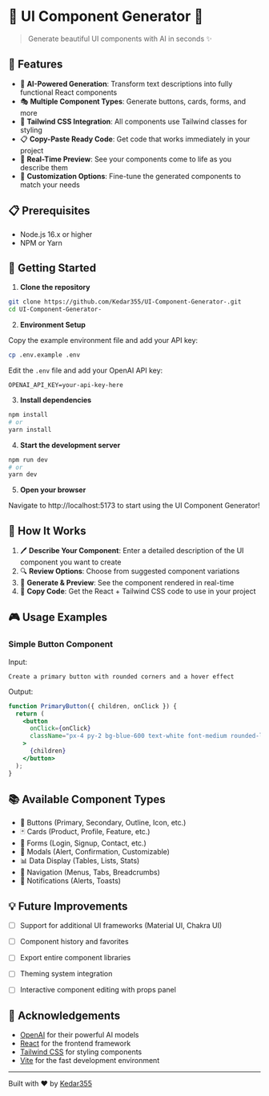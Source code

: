 # 🎨 UI Component Generator 🚀

> Generate beautiful UI components with AI in seconds ✨


## 🌟 Features

- 🤖 **AI-Powered Generation**: Transform text descriptions into fully functional React components
- 🎭 **Multiple Component Types**: Generate buttons, cards, forms, and more
- 🧩 **Tailwind CSS Integration**: All components use Tailwind classes for styling
- 📋 **Copy-Paste Ready Code**: Get code that works immediately in your project
- 🔄 **Real-Time Preview**: See your components come to life as you describe them
- 🔧 **Customization Options**: Fine-tune the generated components to match your needs

## 📋 Prerequisites

- Node.js 16.x or higher
- NPM or Yarn

## 🚀 Getting Started

1. **Clone the repository**

```bash
git clone https://github.com/Kedar355/UI-Component-Generator-.git
cd UI-Component-Generator-
```

2. **Environment Setup**

Copy the example environment file and add your API key:

```bash
cp .env.example .env
```

Edit the `.env` file and add your OpenAI API key:

```
OPENAI_API_KEY=your-api-key-here
```

3. **Install dependencies**

```bash
npm install
# or
yarn install
```

4. **Start the development server**

```bash
npm run dev
# or
yarn dev
```

5. **Open your browser**

Navigate to http://localhost:5173 to start using the UI Component Generator!

## 🧠 How It Works

1. 🖊️ **Describe Your Component**: Enter a detailed description of the UI component you want to create
2. 🔍 **Review Options**: Choose from suggested component variations
3. 🔄 **Generate & Preview**: See the component rendered in real-time
4. 📝 **Copy Code**: Get the React + Tailwind CSS code to use in your project

## 🎮 Usage Examples

### Simple Button Component

Input:
```
Create a primary button with rounded corners and a hover effect
```

Output:
```jsx
function PrimaryButton({ children, onClick }) {
  return (
    <button
      onClick={onClick}
      className="px-4 py-2 bg-blue-600 text-white font-medium rounded-lg hover:bg-blue-700 transition-colors focus:outline-none focus:ring-2 focus:ring-blue-500 focus:ring-opacity-50"
    >
      {children}
    </button>
  );
}
```

## 📚 Available Component Types

- 🔘 Buttons (Primary, Secondary, Outline, Icon, etc.)
- 🃏 Cards (Product, Profile, Feature, etc.)
- 📝 Forms (Login, Signup, Contact, etc.)
- 📱 Modals (Alert, Confirmation, Customizable)
- 📊 Data Display (Tables, Lists, Stats)
- 🧭 Navigation (Menus, Tabs, Breadcrumbs)
- 📢 Notifications (Alerts, Toasts)


## 💡 Future Improvements

- [ ] Support for additional UI frameworks (Material UI, Chakra UI)
- [ ] Component history and favorites
- [ ] Export entire component libraries
- [ ] Theming system integration
- [ ] Interactive component editing with props panel


## 🙏 Acknowledgements

- [OpenAI](https://openai.com/) for their powerful AI models
- [React](https://reactjs.org/) for the frontend framework
- [Tailwind CSS](https://tailwindcss.com/) for styling components
- [Vite](https://vitejs.dev/) for the fast development environment

---

Built with ❤️ by [Kedar355](https://github.com/Kedar355)
